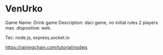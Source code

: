 # VenUrko
Game
Name: Drink game
Description: daci game, no initial rules 2 players max.
dispositive: web.

Tec: node.js, express,socket.io 


https://rainingchain.com/tutorial/nodejs
